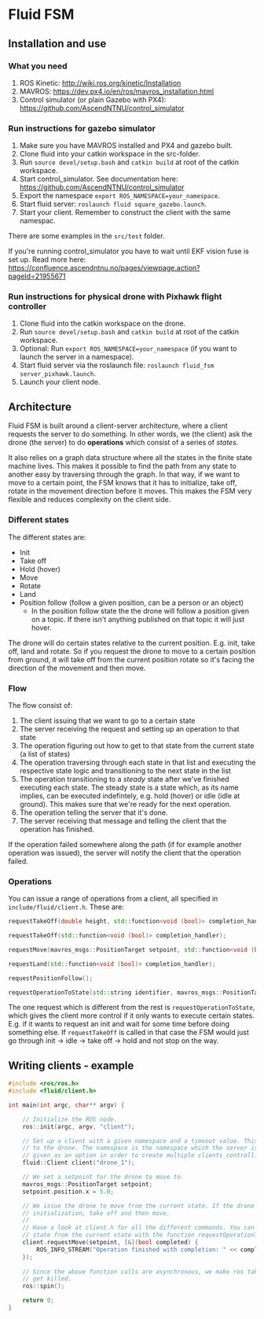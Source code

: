 # Fluid FSM


## Installation and use

### What you need

1. ROS Kinetic: http://wiki.ros.org/kinetic/Installation 
2. MAVROS: https://dev.px4.io/en/ros/mavros_installation.html
3. Control simulator (or plain Gazebo with PX4): https://github.com/AscendNTNU/control_simulator

### Run instructions for gazebo simulator

1. Make sure you have MAVROS installed and PX4 and gazebo built. 
2. Clone fluid into your catkin workspace in the src-folder.
3. Run `source devel/setup.bash` and `catkin build` at root of the catkin workspace.
4. Start control_simulator. See documentation here: https://github.com/AscendNTNU/control_simulator
5. Export the namespace `export ROS_NAMESPACE=your_namespace`.
6. Start fluid server: `roslaunch fluid square_gazebo.launch`.
7. Start your client. Remember to construct the client with the same namespac.

There are some examples in the `src/test` folder.

If you're running control_simulator you have to wait until EKF vision fuse is set up. Read more here:
https://confluence.ascendntnu.no/pages/viewpage.action?pageId=21955671


### Run instructions for physical drone with Pixhawk flight controller

1. Clone fluid into the catkin workspace on the drone. 
2. Run `source devel/setup.bash` and `catkin build` at root of the catkin workspace.
3. Optional: Run `export ROS_NAMESPACE=your_namespace` (if you want to launch the server in a namespace).
4. Start fluid server via the roslaunch file: `roslaunch fluid_fsm server_pixhawk.launch`.
5. Launch your client node.


## Architecture

Fluid FSM is built around a client-server architecture, where a client requests the server to do something. In other words, we (the client) ask the drone (the server) to do **operations** which consist of a series of *states*. 

It also relies on a graph data structure where all the states in the finite state machine lives. This makes it possible to find the path from any
state to another easy by traversing through the graph. In that way, if we want to move to a certain point, the FSM knows that it has to initialize,
take off, rotate in the movement direction before it moves. This makes the FSM very flexible and reduces complexity on the client side. 

### Different states

The different states are:
- Init
- Take off
- Hold (hover)
- Move
- Rotate
- Land
- Position follow (follow a given position, can be a person or an object)
    - In the position follow state the the drone will follow a position given on a topic. If there isn't anything
      published on that topic it will just hover.

The drone will do certain states relative to the current position. E.g. init, take off, land and rotate. So if you request 
the drone to move to a certain position from ground, it will take off from the current position rotate so it's facing the
direction of the movement and then move. 

### Flow

The flow consist of: 

1. The client issuing that we want to go to a certain state
2. The server receiving the request and setting up an operation to that state 
3. The operation figuring out how to get to that state from the current state (a list of states)
4. The operation traversing through each state in that list and executing the respective state logic and transitioning to the next state in the list
5. The operation transitioning to a *steady* state after we've finished executing each state. The steady state is a state which, as its name implies,
   can be executed indefintely, e.g. hold (hover) or idle (idle at ground). This makes sure that we're ready for the next operation.
6. The operation telling the server that it's done.
7. The server receiving that message and telling the client that the operation has finished.

If the operation failed somewhere along the path (if for example another operation was issued), the server will notify the client that the operation
failed.


### Operations

You can issue a range of operations from a client, all specified in `include/fluid/client.h`. These are:

```cpp
requestTakeOff(double height, std::function<void (bool)> completion_handler);

requestTakeOff(std::function<void (bool)> completion_handler);

requestMove(mavros_msgs::PositionTarget setpoint, std::function<void (bool)> completion_handler);

requestLand(std::function<void (bool)> completion_handler);

requestPositionFollow();

requestOperationToState(std::string identifier, mavros_msgs::PositionTarget setpoint, std::function<void(bool)> completion_handler);
```

The one request which is different from the rest is `requestOperationToState`, which gives the client more control if it only wants to
execute certain states. E.g. if it wants to request an init and wait for some time before doing something else. If `requestTakeOff` is 
called in that case the FSM would just go through init -> idle -> take off -> hold and not stop on the way.


## Writing clients - example

```cpp
#include <ros/ros.h>
#include <fluid/client.h>

int main(int argc, char** argv) {

    // Initialize the ROS node.
    ros::init(argc, argv, "client");

    // Set up a client with a given namespace and a timeout value. This makes it possible for us to issue operations
    // to the drone. The namespace is the namespace which the server is running in. This can be left out here, but is
    // given as an option in order to create multiple clients controlling multiple drones.
    fluid::Client client("drone_1");

    // We set a setpoint for the drone to move to.
    mavros_msgs::PositionTarget setpoint;
    setpoint.position.x = 5.0;

    // We issue the drone to move from the current state. If the drone e.g. is at ground, it will go through /
    // initialization, take off and then move. 
    // 
    // Have a look at client.h for all the different commands. You can also request the FSM to transition to a specific
    // state from the current state with the function requestOperationToState. 
    client.requestMove(setpoint, [&](bool completed) {
        ROS_INFO_STREAM("Operation finished with completion: " << completed);
    });
 
    // Since the above function calls are asynchronous, we make ros take over the main loop so the node doesn't 
    // get killed.
    ros::spin();

    return 0;
}
```

